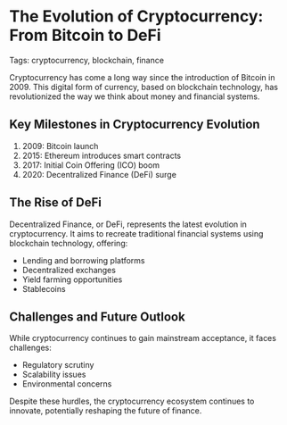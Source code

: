 # The Evolution of Cryptocurrency: From Bitcoin to DeFi

Tags: cryptocurrency, blockchain, finance

Cryptocurrency has come a long way since the introduction of Bitcoin in 2009. This digital form of currency, based on blockchain technology, has revolutionized the way we think about money and financial systems.

## Key Milestones in Cryptocurrency Evolution

1. 2009: Bitcoin launch
2. 2015: Ethereum introduces smart contracts
3. 2017: Initial Coin Offering (ICO) boom
4. 2020: Decentralized Finance (DeFi) surge

## The Rise of DeFi

Decentralized Finance, or DeFi, represents the latest evolution in cryptocurrency. It aims to recreate traditional financial systems using blockchain technology, offering:

- Lending and borrowing platforms
- Decentralized exchanges
- Yield farming opportunities
- Stablecoins

## Challenges and Future Outlook

While cryptocurrency continues to gain mainstream acceptance, it faces challenges:
- Regulatory scrutiny
- Scalability issues
- Environmental concerns

Despite these hurdles, the cryptocurrency ecosystem continues to innovate, potentially reshaping the future of finance.
